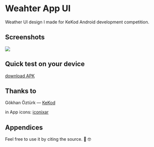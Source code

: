 
# Weahter App UI

Weather UI design I made for KeKod Android development competition.
## Screenshots

<kbd>
  <img src="https://i.imgur.com/OJuTdpH.png">
</kbd>


## Quick test on your device

  [download APK](https://github.com/mergencdev/KeKodWeatherUI/raw/main/app-debug.apk)
## Thanks to

Gökhan Öztürk — [KeKod](https://github.com/KeKod)

in App icons: [iconixar](https://www.flaticon.com/authors/iconixar)
## Appendices

Feel free to use it by citing the source. :raised_hands: :nerd_face:

